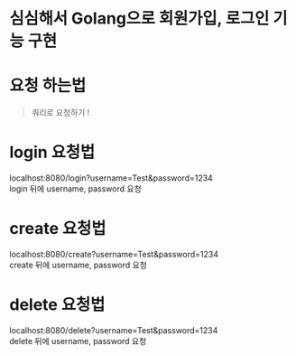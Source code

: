 # 심심해서 Golang으로 회원가입, 로그인 기능 구현

# 요청 하는법
> 쿼리로 요청하기 !

# login 요청법 
localhost:8080/login?username=Test&password=1234
<br>
login 뒤에 username, password 요청

# create 요청법
localhost:8080/create?username=Test&password=1234
<br>
create 뒤에 username, password 요청

# delete 요청법
localhost:8080/delete?username=Test&password=1234
<br>
delete 뒤에 username, password 요청

